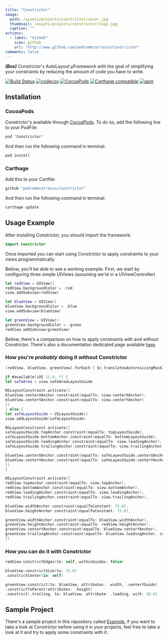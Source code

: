 ```yaml
---
title: "Constrictor"
image: 
  path: /assets/projects/constrictor/cover.jpg
  thumbnail: /assets/projects/constrictor/logo.jpg
  caption: ""
actions:
  - label: "GitHub"
    icon: github
    url: "http://www.github.com/pedrommcarrasco/Constrictor"
comments: false
---
```


***(Boe)*** Constrictor's AutoLayout µFramework with the goal of simplifying your constraints by reducing the amount of code you have to write.

[![Build Status](https://travis-ci.org/pedrommcarrasco/Constrictor.svg?branch=master)](https://travis-ci.org/pedrommcarrasco/Constrictor) 
[![codecov](https://codecov.io/gh/pedrommcarrasco/Constrictor/branch/master/graph/badge.svg)](https://codecov.io/gh/pedrommcarrasco/Constrictor)
[![CocoaPods](https://img.shields.io/cocoapods/v/Constrictor.svg)](https://cocoapods.org/pods/Constrictor)
[![Carthage compatible](https://img.shields.io/badge/Carthage-compatible-4BC51D.svg?style=flat)](https://github.com/Carthage/Carthage)
[![apm](https://img.shields.io/apm/l/vim-mode.svg)](https://github.com/pedrommcarrasco/Constrictor/blob/master/LICENSE)

## Installation
### CocoaPods
Constrictor's available through [CocoaPods](https://cocoapods.org/pods/Constrictor). To do so, add the following line to your PodFile:

```swift
pod 'Constrictor'
```
And then run the following command in terminal:

```swift
pod install
```

### Carthage
Add this to your Cartfile:

```swift
github "pedrommcarrasco/Constrictor"
```

And then run the following command in terminal:

```swift
carthage update
```

## Usage Example
After installing Constrictor, you should import the framework:

```swift
import Constrictor
```

Once imported you can start using Constrictor to apply constraints to your views programmatically.

Bellow, you'll be able to see a working example. First, we start by configuring three simple UIViews (assuming we're in a UIViewController)

```swift
let redView = UIView()
redView.backgroundColor = .red
view.addSubview(redView)

let blueView = UIView()
blueView.backgroundColor = .blue    
view.addSubview(blueView)

let greenView = UIView()
greenView.backgroundColor = .green    
redView.addSubview(greenView)
```

Bellow, there's a comparison on how to apply constraints with and without Constrictor. There's also a documentation dedicated page available [here](https://github.com/pedrommcarrasco/Constrictor/blob/master/DOCUMENTATION.md).

### How you're *probably* doing it without Constrictor

```swift
[redView, blueView, greenView].forEach { $0.translatesAutoresizingMaskIntoConstraints = false }

if #available(iOS 11.0, *) {
let safeArea = view.safeAreaLayoutGuide

NSLayoutConstraint.activate([
blueView.centerXAnchor.constraint(equalTo: view.centerXAnchor),
blueView.centerYAnchor.constraint(equalTo: view.centerYAnchor)
]) 
} else {
let safeLayoutGuide = UILayoutGuide()
view.addLayoutGuide(safeLayoutGuide)

NSLayoutConstraint.activate([
safeLayoutGuide.topAnchor.constraint(equalTo: topLayoutGuide),
safeLayoutGuide.bottomAnchor.constraint(equalTo: bottomLayoutGuide),
safeLayoutGuide.leadingAnchor.constraint(equalTo: view.leadingAnchor),
safeLayoutGuide.trailingAnchor.constraint(equalTo: view.trailingAnchor),

blueView.centerXAnchor.constraint(equalTo: safeLayoutGuide.centerXAnchor),
blueView.centerYAnchor.constraint(equalTo: safeLayoutGuide.centerYAnchor)
]) 
}

NSLayoutConstraint.activate([
redView.topAnchor.constraint(equalTo: view.topAnchor),
redView.bottomAnchor.constraint(equalTo: view.bottomAnchor),
redView.leadingAnchor.constraint(equalTo: view.leadingAnchor),
redView.trailingAnchor.constraint(equalTo: view.trailingAnchor),

blueView.widthAnchor.constraint(equalToConstant: 75.0),
blueView.heightAnchor.constraint(equalToConstant: 75.0),

greenView.widthAnchor.constraint(equalTo: blueView.widthAnchor),
greenView.heightAnchor.constraint(equalTo: redView.heightAnchor),
greenView.centerYAnchor.constraint(equalTo: blueView.centerYAnchor),
greenView.trailingAnchor.constraint(equalTo: blueView.leadingAnchor, constant: 50.0)
])
```

### How you can do it with Constrictor
```swift
redView.constrictEdges(to: self, withinGuides: false)

blueView.constrictSize(to: 75.0)
.constrictCenter(in: self)

greenView.constrict(to: blueView, attributes: .width, .centerYGuide)
.constrictToParent(attributes: .height)
.constrict(.trailing, to: blueView, attribute: .leading, with: 50.0)
```

##  Sample Project
There's a sample project in this repository called [Example](https://github.com/pedrommcarrasco/Constrictor/tree/master/Example), if you want to take a look at Constrictor before using it in your projects, feel free to take a look at it and try to apply some constraints with it.
